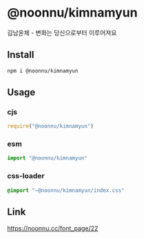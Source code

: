 # @noonnu/kimnamyun
김남윤체 - 변화는 당신으로부터 이루어져요

## Install
```sh
npm i @noonnu/kimnamyun
```
## Usage
### cjs
```js
require("@noonnu/kimnamyun")
```
### esm
```js
import "@noonnu/kimnamyun"
```
### css-loader
```css
@import "~@noonnu/kimnamyun/index.css"
```

## Link
https://noonnu.cc/font_page/22